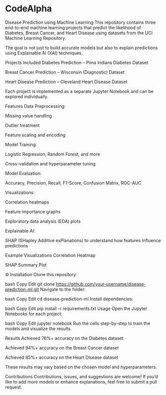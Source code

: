# CodeAlpha
 Disease Prediction using Machine Learning
This repository contains three end-to-end machine learning projects that predict the likelihood of Diabetes, Breast Cancer, and Heart Disease using datasets from the UCI Machine Learning Repository.

The goal is not just to build accurate models but also to explain predictions using Explainable AI (XAI) techniques.

 Projects Included
Diabetes Prediction – Pima Indians Diabetes Dataset

Breast Cancer Prediction – Wisconsin (Diagnostic) Dataset

Heart Disease Prediction – Cleveland Heart Disease Dataset

Each project is implemented as a separate Jupyter Notebook and can be explored individually.

 Features
Data Preprocessing:

Missing value handling

Outlier treatment

Feature scaling and encoding

Model Training:

Logistic Regression, Random Forest, and more

Cross-validation and hyperparameter tuning

Model Evaluation:

Accuracy, Precision, Recall, F1-Score, Confusion Matrix, ROC-AUC

Visualizations:

Correlation heatmaps

Feature importance graphs

Exploratory data analysis (EDA) plots

Explainable AI:

SHAP (SHapley Additive exPlanations) to understand how features influence predictions

Example Visualizations
Correlation Heatmap

SHAP Summary Plot

⚙️ Installation
Clone this repository:

bash
Copy
Edit
git clone https://github.com/your-username/disease-prediction-ml.git
Navigate to the folder:

bash
Copy
Edit
cd disease-prediction-ml
Install dependencies:

bash
Copy
Edit
pip install -r requirements.txt
Usage
Open the Jupyter Notebooks for each project:

bash
Copy
Edit
jupyter notebook
Run the cells step-by-step to train the models and visualize the results.

 Results
Achieved 76%+ accuracy on the Diabetes dataset

Achieved 94%+ accuracy on the Breast Cancer dataset

Achieved 85%+ accuracy on the Heart Disease dataset

These results may vary based on the chosen model and hyperparameters.

 Contributions
Contributions, issues, and suggestions are welcome! If you’d like to add more models or enhance explanations, feel free to submit a pull request.
